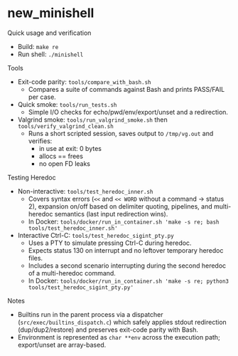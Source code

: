 # new_minishell

Quick usage and verification

- Build: `make re`
- Run shell: `./minishell`

Tools

- Exit-code parity: `tools/compare_with_bash.sh`
  - Compares a suite of commands against Bash and prints PASS/FAIL per case.
- Quick smoke: `tools/run_tests.sh`
  - Simple I/O checks for echo/pwd/env/export/unset and a redirection.
- Valgrind smoke: `tools/run_valgrind_smoke.sh` then `tools/verify_valgrind_clean.sh`
  - Runs a short scripted session, saves output to `/tmp/vg.out` and verifies:
    - in use at exit: 0 bytes
    - allocs == frees
    - no open FD leaks

Testing Heredoc

- Non-interactive: `tools/test_heredoc_inner.sh`
  - Covers syntax errors (`<<` and `<< WORD` without a command → status 2),
    expansion on/off based on delimiter quoting, pipelines, and multi-heredoc
    semantics (last input redirection wins).
  - In Docker: `tools/docker/run_in_container.sh 'make -s re; bash tools/test_heredoc_inner.sh'`
- Interactive Ctrl-C: `tools/test_heredoc_sigint_pty.py`
  - Uses a PTY to simulate pressing Ctrl-C during heredoc.
  - Expects status 130 on interrupt and no leftover temporary heredoc files.
  - Includes a second scenario interrupting during the second heredoc of a multi-heredoc command.
  - In Docker: `tools/docker/run_in_container.sh 'make -s re; python3 tools/test_heredoc_sigint_pty.py'`

Notes

- Builtins run in the parent process via a dispatcher (`src/exec/builtins_dispatch.c`) which safely
  applies stdout redirection (dup/dup2/restore) and preserves exit-code parity with Bash.
- Environment is represented as `char **env` across the execution path; export/unset are array-based.
